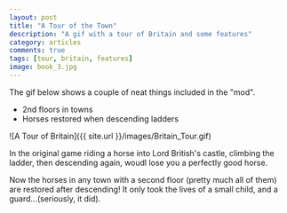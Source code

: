 ```yaml
---
layout: post
title: "A Tour of the Town"
description: "A gif with a tour of Britain and some features"
category: articles
comments: true
tags: [tour, britain, features]
image: book_3.jpg
---
```


The gif below shows a couple of neat things included in the "mod".

* 2nd floors in towns
* Horses restored when descending ladders

![A Tour of Britain]({{ site.url }}/images/Britain_Tour.gif)

In the original game riding a horse into Lord British's castle, climbing the ladder, then descending again, woudl lose you a perfectly good horse. 

Now the horses in any town with a second floor (pretty much all of them) are restored after descending! It only took the lives of a small child, and a guard...(seriously, it did).



